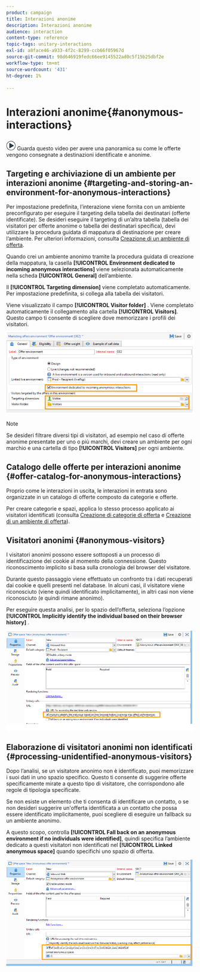 ```yaml
---
product: campaign
title: Interazioni anonime
description: Interazioni anonime
audience: interaction
content-type: reference
topic-tags: unitary-interactions
exl-id: a8face46-a933-4f2c-8299-ccb66f05967d
source-git-commit: 98d646919fedc66ee9145522ad0c5f15b25dbf2e
workflow-type: tm+mt
source-wordcount: '431'
ht-degree: 1%

---
```


# Interazioni anonime{#anonymous-interactions}

![](assets/do-not-localize/how-to-video.png) Guarda questo  [](https://helpx.adobe.com/campaign/classic/how-to/indetified-and-anonymous-interaction-in-acv6.html?playlist=/ccx/v1/collection/product/campaign/classic/segment/digital-marketers/explevel/intermediate/applaunch/get-started/collection.ccx.js&amp;ref=helpx.adobe.com) video per avere una panoramica su come le offerte vengono consegnate a destinazioni identificate e anonime.

## Targeting e archiviazione di un ambiente per interazioni anonime {#targeting-and-storing-an-environment-for-anonymous-interactions}

Per impostazione predefinita, l’interazione viene fornita con un ambiente preconfigurato per eseguire il targeting della tabella dei destinatari (offerte identificate). Se desideri eseguire il targeting di un’altra tabella (tabella dei visitatori per offerte anonime o tabella dei destinatari specifica), devi utilizzare la procedura guidata di mappatura di destinazione per creare l’ambiente. Per ulteriori informazioni, consulta [Creazione di un ambiente di offerta](../../interaction/using/live-design-environments.md#creating-an-offer-environment).

Quando crei un ambiente anonimo tramite la procedura guidata di creazione della mappatura, la casella **[!UICONTROL Environment dedicated to incoming anonymous interactions]** viene selezionata automaticamente nella scheda **[!UICONTROL General]** dell’ambiente.

Il **[!UICONTROL Targeting dimension]** viene completato automaticamente. Per impostazione predefinita, si collega alla tabella dei visitatori.

Viene visualizzato il campo **[!UICONTROL Visitor folder]** . Viene completato automaticamente il collegamento alla cartella **[!UICONTROL Visitors]**. Questo campo ti consente di scegliere dove memorizzare i profili dei visitatori.

![](assets/anonymous_environment_option.png)

>[!NOTE]
>
>Se desideri filtrare diversi tipi di visitatori, ad esempio nel caso di offerte anonime presentate per uno o più marchi, devi creare un ambiente per ogni marchio e una cartella di tipo **[!UICONTROL Visitors]** per ogni ambiente.

## Catalogo delle offerte per interazioni anonime {#offer-catalog-for-anonymous-interactions}

Proprio come le interazioni in uscita, le interazioni in entrata sono organizzate in un catalogo di offerte composto da categorie e offerte.

Per creare categorie e spazi, applica lo stesso processo applicato ai visitatori identificati (consulta [Creazione di categorie di offerta](../../interaction/using/creating-offer-categories.md) e [Creazione di un ambiente di offerta](../../interaction/using/live-design-environments.md#creating-an-offer-environment)).

## Visitatori anonimi {#anonymous-visitors}

I visitatori anonimi possono essere sottoposti a un processo di identificazione dei cookie al momento della connessione. Questo riconoscimento implicito si basa sulla cronologia del browser del visitatore.

Durante questo passaggio viene effettuato un confronto tra i dati recuperati dai cookie e quelli presenti nel database. In alcuni casi, il visitatore viene riconosciuto (viene quindi identificato implicitamente), in altri casi non viene riconosciuto (e quindi rimane anonimo).

Per eseguire questa analisi, per lo spazio dell’offerta, seleziona l’opzione **[!UICONTROL Implicitly identify the individual based on their browser history]** .

![](assets/identification_anonymous_visitors.png)

## Elaborazione di visitatori anonimi non identificati {#processing-unidentified-anonymous-visitors}

Dopo l’analisi, se un visitatore anonimo non è identificato, puoi memorizzare i suoi dati in uno spazio specifico. Questo ti consente di suggerire offerte specificamente mirate a questo tipo di visitatore, che corrispondono alle regole di tipologia specificate.

Se non esiste un elemento che ti consenta di identificare un contatto, o se non desideri suggerire un&#39;offerta identificata a un contatto che possa essere identificato implicitamente, puoi scegliere di eseguire un fallback su un ambiente anonimo.

A questo scopo, controlla **[!UICONTROL Fall back on an anonymous environment if no individuals were identified]**, quindi specifica l’ambiente dedicato a questi visitatori non identificati nel **[!UICONTROL Linked anonymous space]** quando specifichi uno spazio di offerta.

![](assets/anonymous_to_anonymous_environment.png)
